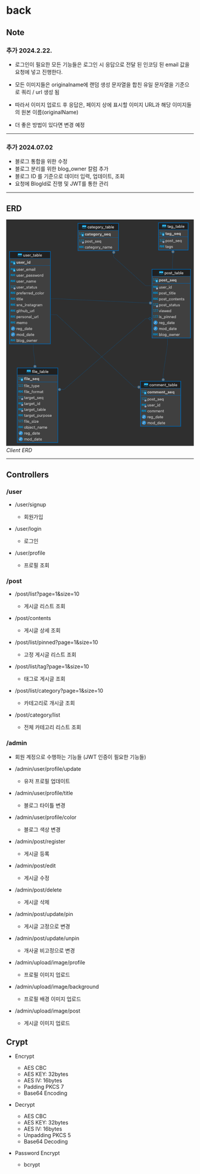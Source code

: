 # back

## Note

### 추가 2024.2.22.

- 로그인이 필요한 모든 기능들은 로그인 시 응답으로 전달 된 인코딩 된 email 값을 요청에 넣고 진행한다.

- 모든 이미지들은 originalname에 랜덤 생성 문자열을 합친 유일 문자열을 기준으로 쿼리 / url 생성 됨
- 따라서 이미지 업로드 후 응답은, 페이지 상에 표시할 이미지 URL과 해당 이미지들의 원본 이름(originalName)
- 더 좋은 방법이 있다면 변경 예정

---

### 추가 2024.07.02

- 블로그 통합을 위한 수정
- 블로그 분리를 위한 blog_owner 칼럼 추가
- 블로그 ID 를 기준으로 데이터 입력, 업데이트, 조회
- 요청에 BlogId로 진행 및 JWT를 통한 관리

---

## ERD

<img src="blog_erd.png"/>
<em>Client ERD</em>

---

## Controllers

### /user

- /user/signup
    - 회원가입

- /user/login
    - 로그인

- /user/profile
    - 프로필 조회

### /post

- /post/list?page=1&size=10
    - 게시글 리스트 조회

- /post/contents
    - 게시글 상세 조회

- /post/list/pinned?page=1&size=10
    - 고정 게시글 리스트 조회

- /post/list/tag?page=1&size=10
    - 태그로 게시글 조회

- /post/list/category?page=1&size=10
    - 카테고리로 개시글 조회

- /post/category/list
    - 전체 카테고리 리스트 조회

### /admin

- 회원 계정으로 수행하는 기능들 (JWT 인증이 필요한 기능들)

- /admin/user/profile/update
    - 유저 프로필 업데이트

- /admin/user/profile/title
    - 블로그 타이틀 변경

- /admin/user/profile/color
    - 블로그 색상 변경

- /admin/post/register
    - 게시글 등록

- /admin/post/edit
    - 게시글 수정

- /admin/post/delete
    - 게시글 삭제

- /admin/post/update/pin
    - 게시글 고정으로 변경

- /admin/post/update/unpin
    - 개사굴 비고정으로 변경

- /admin/upload/image/profile
    - 프로필 이미지 업로드

- /admin/upload/image/background
    - 프로필 배경 이미지 업로드

- /admin/upload/image/post
    - 게시글 이미지 업로드

## Crypt

- Encrypt
    - AES CBC
    - AES KEY: 32bytes
    - AES IV: 16bytes
    - Padding PKCS 7
    - Base64 Encoding

- Decrypt
    - AES CBC
    - AES KEY: 32bytes
    - AES IV: 16bytes
    - Unpadding PKCS 5
    - Base64 Decoding

- Password Encrypt
    - bcrypt
